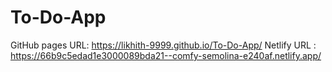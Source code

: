# To-Do-App

GitHub pages URL: https://likhith-9999.github.io/To-Do-App/
Netlify URL : https://66b9c5edad1e3000089bda21--comfy-semolina-e240af.netlify.app/
